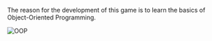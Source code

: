 The reason for the development of this game is to learn the basics of Object-Oriented Programming.

![OOP](https://user-images.githubusercontent.com/70153893/95024376-4c953600-068b-11eb-810e-5f1049c63ca0.jpeg)

